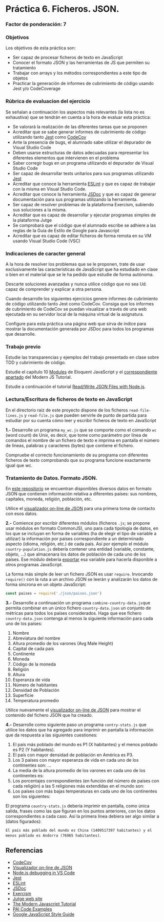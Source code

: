 # Práctica 6. Ficheros. JSON.
### Factor de ponderación: 7

### Objetivos
Los objetivos de esta práctica son:
* Ser capaz de procesar ficheros de texto en JavaScript
* Conocer el formato JSON y las herramientas de JS que permiten su tratamiento
* Trabajar con arrays y los métodos correspondientes a este tipo de objetos
* Practicar la generación de informes de cubrimiento de código usando Jest y/o CodeCoverage

### Rúbrica de evaluacion del ejercicio
Se señalan a continuación los aspectos más relevantes (la lista no es exhaustiva)
que se tendrán en cuenta a la hora de evaluar esta práctica:
* Se valorará la realización de las diferentes tareas que se proponen
* Acreditar que se sabe generar informes de cubrimiento de código utilizando tanto 
[Jest](https://jestjs.io/)
como
[CodeCov](https://docs.codecov.com/docs)
* Ante la presencia de bugs, el alumnado sabe utilizar el depurador de Visual Studio Code
* Deben usarse estructuras de datos adecuadas para representar los diferentes elementos que intervienen en el problema
* Saber corregir bugs en un programa utilizando el depurador de Visual Studio Code
* Ser capaz de desarrollar tests unitarios para sus programas utilizando 
[Jest](https://jestjs.io/)
* Acreditar que conoce la herramienta 
[ESLint](https://eslint.org/)
y que es capaz de trabajar con la misma en Visual Studio Code.
* Acreditar que conoce la herramienta 
[JSDoc](https://jsdoc.app/)
y que es capaz de generar documentación para sus programas utilizando la herramienta.
* Ser capaz de resolver problemas de la plataforma Exercism, subiendo sus soluciones a la misma.
* Acreditar que es capaz de desarrollar y ejecutar programas simples de la plataforma Jutge
* Se comprobará que el código que el alumnado escribe se adhiere a las reglas de la Guía de Estilo de Google
  para Javascript
* Acreditar que es capaz de editar ficheros de forma remota en su VM usando Visual Studio
  Code (VSC)

### Indicaciones de caracter general
A la hora de resolver los problemas que se le proponen, trate de usar exclusivamente las características de
JavaScript que ha estudiado en clase o bien en el material que se le ha pedido que estudie de forma autónoma.

Descarte soluciones avanzadas y nunca utilice código que no sea Ud. capaz de comprender y explicar a otra
persona.

Cuando desarrolle los siguientes ejercicios genere informes de cubrimiento de código utilizando tanto Jest
como CodeCov.
Consiga que los informes de cubrimiento de CodeCov se puedan visualizar a través de una web ejecutada en su
servidor local de la máquina virtual de la asignatura.

Configure para esta práctica una página web que sirva de índice para mostrar la documentación generada por
JSDoc para todos los programas que desarrolle.

### Trabajo previo
Estudie las transparencias y ejemplos del trabajo presentado en clase sobre TDD y cubrimiento de código.

Estudie el capítulo 10 
[Modules](https://eloquentjavascript.net/10_modules.html) de Eloquent JavaScript y
el 
[correspondiente apartado](https://javascript.info/modules)
del Modern JS Tutorial.

Estudie a continuación el tutorial
[Read/Write JSON Files with Node.js](https://medium.com/@osiolabs/read-write-json-files-with-node-js-92d03cc82824).

### Lectura/Escritura de ficheros de texto en JavaScript
En el directorio raíz de este proyecto dispone de los ficheros
`read-file-lines.js` y `read-file.js`
que pueden servirle de punto de partida para estudiar por su cuenta cómo leer y escribir ficheros de texto en JavaScript

**1.-** Desarrolle un programa `my_wc.js` que se comporte como el comando `wc` (word count) de Unix, es decir, que tome como parámetro por línea 
de comandos el nombre de un fichero de texto e imprima en pantalla el número de líneas, palabras y caracteres (bytes) que contiene el fichero.

Compruebe el correcto funcionamiento de su programa con diferentes ficheros de texto comprobando que su programa funcione exactamente igual que wc.

### Tratamiento de Datos. Formato JSON.
En [este repositorio](https://github.com/samayo/country-json) se encuentran disponibles diversos datos en
formato JSON que contienen información relativa a diferentes países: sus nombres, capitales, moneda, religión,
población, etc.

Utilice el [visualizador on-line de JSON](http://jsonviewer.stack.hu/) para una primera toma de contacto con
esos datos.

**2.-** Comience por escribir diferentes módulos (ficheros `.js`; se propone usar módulos en formato CommonJS), 
uno para cada tipología de datos, en los que se incluyan en
forma de variables (ha de elegir el tipo de variable a utilizar) la información por países correspondiente a un determinado aspecto (idioma, religión, etc.)
de cada país.
Así por ejemplo el módulo `country-population.js` debería contener una entidad (variable, constante, objeto, ...) que almacenara los datos de población de cada uno de los países.
Ese módulo debería 
[exportar](https://javascript.info/import-export#export-before-declarations)
esa variable para hacerla disponible a otros programas JavaScript.

La forma más simple de leer un fichero JSON es usar `require`.
Invocando `require()` con la ruta a un archivo JSON se leerán y analizarán los datos de forma síncrona en un objeto JavaScript:
```js
const paises = require('./json/paises.json')
```

**3.-** Desarrolle a continuación un programa `combine-country-data.js`que permita combinar en un único fichero `country-data.json` un conjunto de métricas
para todos los países considerados.
Haga que ese fichero `country-data.json` contenga al menos la siguiente información para cada uno de los
países:

1. Nombre
2. Abreviatura del nombre
3. Altura promedio de los varones (Avg Male Height)
4. Capital de cada país
5. Continente
6. Moneda
7. Código de la moneda
8. Religión
9. Altura
10. Esperanza de vida
11. Número de habitantes
12. Densidad de Población
13. Superficie
14. Temperatura promedio

Utilice nuevamente el 
[visualizador on-line de JSON](http://jsonviewer.stack.hu/) 
para mostrar el contenido del fichero JSON que ha creado.

**4.-** Desarrolle como siguiente paso un programa `contry-stats.js` que utilice los datos que ha agregado para
imprimir en pantalla la información que da respuesta a las siguientes cuestiones:

1. El país más poblado del mundo es P1 (X habitantes) y el menos poblado es P2 (Y habitantes).
2. El país con mayor densidad de población en América es P3.
3. Los 3 países con mayor esperanza de vida en cada uno de los continentes son: ...
4. La media de la altura promedio de los varones en cada uno de los continentes es: 
5. Los porcentajes correspondientes (en función del número de países con cada religión) a las 5 religiones más
  extendidas en el mundo son:
6. Los países con más bajas temperaturas en cada uno de los continentes son los siguientes:

El programa `country-stats.js` debería imprimir en pantalla, como única salida, frases como las que figuran en los puntos
anteriores, con los datos correspondientes a cada caso.
Así la primera línea debiera ser algo similar a (datos figurados):

`El país más poblado del mundo es China (1409517397 habitantes) y el menos poblado es Andorra (76965 habitantes)`. 

## Referencias
* [CodeCov](https://docs.codecov.com/docs)
* [Visualizador on-line de JSON](http://jsonviewer.stack.hu/) 
* [Node.js debugging in VS Code](https://code.visualstudio.com/docs/nodejs/nodejs-debugging)
* [Jest](https://jestjs.io/)
* [ESLint](https://eslint.org/)
* [JSDoc](https://jsdoc.app/)
* [Exercism](https://exercism.io/)
* [Jutge web site](https://jutge.org/)
* [The Modern Javascript Tutorial](https://javascript.info)
* [PAI Code Examples](https://github.com/ULL-ESIT-PAI-2021-2022/PAI-class-code-examples/tree/master/src)
* [Google JavaScript Style Guide](https://google.github.io/styleguide/jsguide.html)
